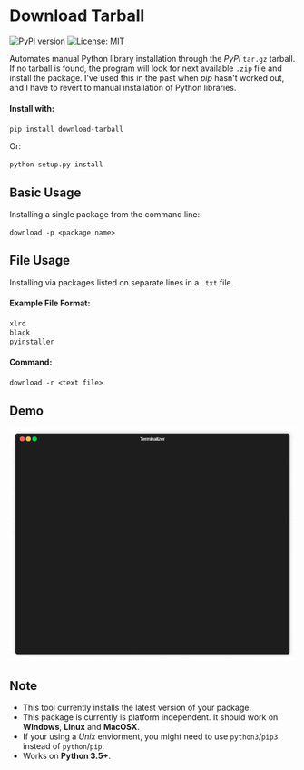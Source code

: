 # Download Tarball

[![PyPI version](https://badge.fury.io/py/download-tarball.svg)](https://badge.fury.io/py/download-tarball)
[![License: MIT](https://img.shields.io/badge/License-MIT-yellow.svg)](https://opensource.org/licenses/MIT)

Automates manual Python library installation through the *PyPi* `tar.gz` tarball. If no tarball is found, the program will look for next available `.zip` file and install the package. I've used this in the past when *pip* hasn't worked out, and I have to revert to manual installation of Python libraries. 

#### Install with:

`pip install download-tarball`

Or:

`python setup.py install`

## Basic Usage

Installing a single package from the command line:

`download -p <package name>`

## File Usage

Installing via packages listed on separate lines in a `.txt` file. 

#### Example File Format:

```
xlrd
black
pyinstaller
```

#### Command:

`download -r <text file>`

## Demo

![xlrd-example](demo.gif)

## Note
* This tool currently installs the latest version of your package.
* This package is currently is platform independent. It should work on **Windows**, **Linux** and **MacOSX**. 
* If your using a *Unix* enviorment, you might need to use `python3`/`pip3` instead of `python`/`pip`. 
* Works on **Python 3.5+**. 